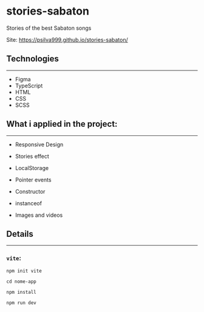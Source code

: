 # stories-sabaton
 Stories of the best Sabaton songs

 Site: https://psilva999.github.io/stories-sabaton/

## Technologies
___
* Figma
* TypeScript
* HTML
* CSS
* SCSS

## What i applied in the project:
___
* Responsive Design
* Stories effect
* LocalStorage

* Pointer events
* Constructor

* instanceof
* Images and videos

## Details

___
### `vite`:

`npm init vite`

`cd nome-app`

`npm install`

`npm run dev`
